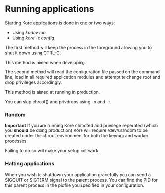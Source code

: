 # Running applications

Starting Kore applications is done in one or two ways:

* Using _kodev run_
* Using _kore -c config_

The first method will keep the process in the foreground allowing you to shut it down using CTRL-C.

This method is aimed when developing.

The second method will read the configuration file passed on the command line, load in all required application modules and attempt to change root and drop privileges accordingly.

This method is aimed at running in production.

You can skip chroot\(\) and privdrops using -n and -r.

### Random

**Important** If you are running Kore chrooted and privilege seperated (which
you **should** be doing production) Kore will require /dev/urandom to be
created under the chroot environment for both the keymgr and worker processes.

Failing to do so will make your setup not work.

### Halting applications

When you wish to shutdown your application gracefully you can send a SIGQUIT or SIGTERM signal to the parent process. You can find the PID for this parent process in the pidfile you specified in your configuration.

